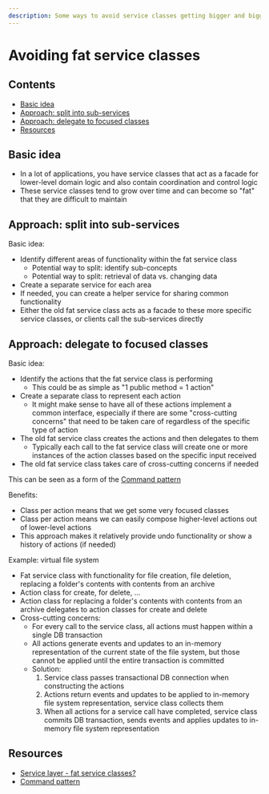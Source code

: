 ```yaml
---
description: Some ways to avoid service classes getting bigger and bigger
---
```


# Avoiding fat service classes

## Contents

-   [Basic idea](#basic-idea)
-   [Approach: split into sub-services](#approach-split-into-sub-services)
-   [Approach: delegate to focused classes](#approach-delegate-to-focused-classes)
-   [Resources](#resources)

## Basic idea

-   In a lot of applications, you have service classes that act as a facade for lower-level domain logic and also contain coordination and control logic
-   These service classes tend to grow over time and can become so "fat" that they are difficult to maintain

## Approach: split into sub-services

Basic idea:

-   Identify different areas of functionality within the fat service class
    -   Potential way to split: identify sub-concepts
    -   Potential way to split: retrieval of data vs. changing data
-   Create a separate service for each area
-   If needed, you can create a helper service for sharing common functionality
-   Either the old fat service class acts as a facade to these more specific service classes, or clients call the sub-services directly

## Approach: delegate to focused classes

Basic idea:

-   Identify the actions that the fat service class is performing
    -   This could be as simple as "1 public method = 1 action"
-   Create a separate class to represent each action
    -   It might make sense to have all of these actions implement a common interface, especially if there are some "cross-cutting concerns" that need to be taken care of regardless of the specific type of action
-   The old fat service class creates the actions and then delegates to them
    -   Typically each call to the fat service class will create one or more instances of the action classes based on the specific input received
-   The old fat service class takes care of cross-cutting concerns if needed

This can be seen as a form of the [Command pattern](https://en.wikipedia.org/wiki/Command_pattern)

Benefits:

-   Class per action means that we get some very focused classes
-   Class per action means we can easily compose higher-level actions out of lower-level actions
-   This approach makes it relatively provide undo functionality or show a history of actions (if needed)

Example: virtual file system

-   Fat service class with functionality for file creation, file deletion, replacing a folder's contents with contents from an archive
-   Action class for create, for delete, ...
-   Action class for replacing a folder's contents with contents from an archive delegates to action classes for create and delete
-   Cross-cutting concerns:
    -   For every call to the service class, all actions must happen within a single DB transaction
    -   All actions generate events and updates to an in-memory representation of the current state of the file system, but those cannot be applied until the entire transaction is committed
    -   Solution:
        1.  Service class passes transactional DB connection when constructing the actions
        2.  Actions return events and updates to be applied to in-memory file system representation, service class collects them
        3.  When all actions for a service call have completed, service class commits DB transaction, sends events and applies updates to in-memory file system representation

## Resources

-   [Service layer - fat service classes?](https://softwareengineering.stackexchange.com/questions/269544/service-layer-fat-service-classes)
-   [Command pattern](https://en.wikipedia.org/wiki/Command_pattern)
